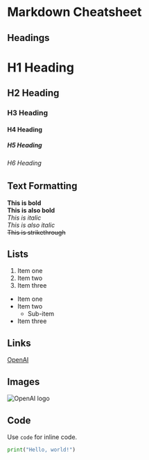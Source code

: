 # Markdown Cheatsheet

## Headings
# H1 Heading
## H2 Heading
### H3 Heading
#### H4 Heading
##### H5 Heading
###### H6 Heading

## Text Formatting
**This is bold**  
__This is also bold__  
*This is italic*  
_This is also italic_  
~~This is strikethrough~~

## Lists
1. Item one  
2. Item two  
3. Item three  
- Item one  
- Item two  
  - Sub-item  
- Item three  

## Links
[OpenAI](https://www.openai.com)

## Images
![OpenAI logo](https://upload.wikimedia.org/wikipedia/commons/thumb/6/6e/OpenAI_Logo.svg/512px-OpenAI_Logo.svg.png)

## Code
Use `code` for inline code.  
```python
print("Hello, world!")
